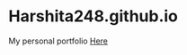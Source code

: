 # Harshita248.github.io
My personal portfolio
<a href="https://harshita248.github.io/PersonalPortfolio/">Here</a>
